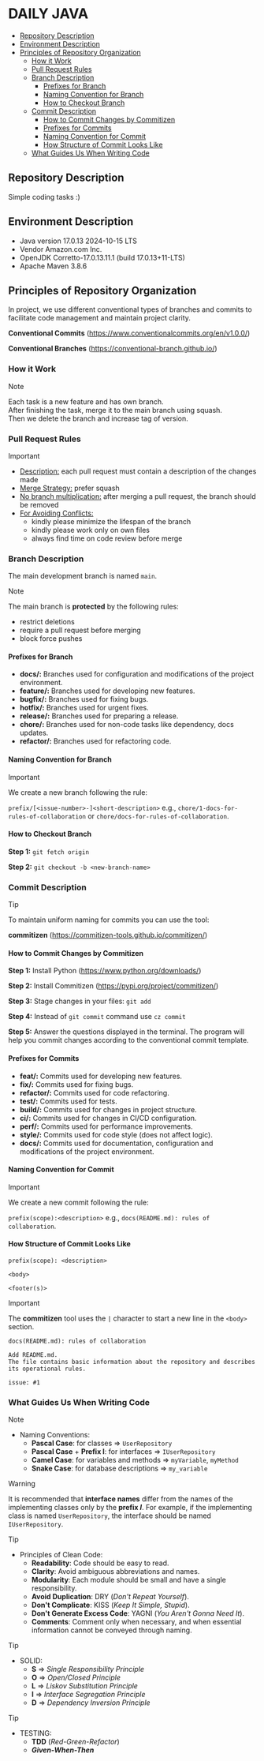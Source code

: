 # DAILY JAVA

- [Repository Description](#repository-description)
- [Environment Description](#environment-description)
- [Principles of Repository Organization](#principles-of-repository-organization)
  - [How it Work](#how-it-work)
  - [Pull Request Rules](#pull-request-rules)
  - [Branch Description](#branch-description)
    - [Prefixes for Branch](#prefixes-for-branch)
    - [Naming Convention for Branch](#naming-convention-for-branch)
	- [How to Checkout Branch](#how-to-checkout-branch)
  - [Commit Description](#commit-description)
    - [How to Commit Changes by Commitizen](#how-to-commit-changes-by-commitizen)
    - [Prefixes for Commits](#prefixes-for-commits)
	- [Naming Convention for Commit](#naming-convention-for-commit)
	- [How Structure of Commit Looks Like](#how-structure-of-commit-looks-like)
  - [What Guides Us When Writing Code](#what-guides-us-when-writing-code)
  

## Repository Description
Simple coding tasks :)

## Environment Description
- Java version 17.0.13 2024-10-15 LTS
- Vendor Amazon.com Inc.
- OpenJDK Corretto-17.0.13.11.1 (build 17.0.13+11-LTS)
- Apache Maven 3.8.6

## Principles of Repository Organization
In project, we use different conventional types of branches and commits to facilitate code management and maintain project clarity.

**Conventional Commits** (https://www.conventionalcommits.org/en/v1.0.0/)

**Conventional Branches** (https://conventional-branch.github.io/)

### How it Work
> [!NOTE]
> Each task is a new feature and has own branch. </br>
> After finishing the task, merge it to the main branch using squash. </br>
> Then we delete the branch and increase tag of version.

### Pull Request Rules
> [!IMPORTANT]
> - <ins>Description:</ins> each pull request must contain a description of the changes made
> - <ins>Merge Strategy:</ins> prefer squash
> - <ins>No branch multiplication:</ins> after merging a pull request, the branch should be removed
> - <ins>For Avoiding Conflicts:</ins>
>   - kindly please minimize the lifespan of the branch
>   - kindly please work only on own files
>   - always find time on code review before merge

### Branch Description
The main development branch is named `main`.

> [!NOTE]
> The main branch is **protected** by the following rules:
>  - restrict deletions
>  - require a pull request before merging
>  - block force pushes

#### Prefixes for Branch
- **docs/:** Branches used for configuration and modifications of the project environment.
- **feature/:** Branches used for developing new features.
- **bugfix/:** Branches used for fixing bugs.
- **hotfix/:** Branches used for urgent fixes.
- **release/:** Branches used for preparing a release.
- **chore/:** Branches used for non-code tasks like dependency, docs updates.
- **refactor/:**  Branches used for refactoring code.

#### Naming Convention for Branch

> [!IMPORTANT]
> We create a new branch following the rule:
>
> `prefix/[<issue-number>-]<short-description>` e.g., `chore/1-docs-for-rules-of-collaboration` or `chore/docs-for-rules-of-collaboration`.

#### How to Checkout Branch

**Step 1:** `git fetch origin`

**Step 2:** `git checkout -b <new-branch-name>`


### Commit Description

> [!TIP]
> To maintain uniform naming for commits you can use the tool:
>
> **commitizen** (https://commitizen-tools.github.io/commitizen/)

#### How to Commit Changes by Commitizen

**Step 1:** Install Python (https://www.python.org/downloads/)

**Step 2:** Install Commitizen (https://pypi.org/project/commitizen/)

**Step 3:** Stage changes in your files: `git add`

**Step 4:** Instead of `git commit` command use `cz commit`

**Step 5:** Answer the questions displayed in the terminal. The program will help you commit changes according to the conventional commit template.

#### Prefixes for Commits
- **feat/:** Commits used for developing new features.
- **fix/:** Commits used for fixing bugs.
- **refactor/:** Commits used for code refactoring.
- **test/:** Commits used for tests.
- **build/:** Commits used for changes in project structure.
- **ci/:** Commits used for changes in CI/CD configuration.
- **perf/:** Commits used for performance improvements.
- **style/:** Commits used for code style (does not affect logic).
- **docs/:** Commits used for documentation, configuration and modifications of the project environment.

#### Naming Convention for Commit

> [!IMPORTANT]
> We create a new commit following the rule:
>
> `prefix(scope):<description>` e.g., `docs(README.md): rules of collaboration`.

#### How Structure of Commit Looks Like
```
prefix(scope): <description>

<body>

<footer(s)>
```

> [!IMPORTANT]
> The **commitizen** tool uses the `|` character to start a new line in the `<body>` section.

```
docs(README.md): rules of collaboration

Add README.md.
The file contains basic information about the repository and describes its operational rules.

issue: #1
```

### What Guides Us When Writing Code

> [!NOTE]
> - Naming Conventions:
>   - **Pascal Case**: for classes => `UserRepository`
>   - **Pascal Case** + **Prefix I**: for interfaces => `IUserRepository`
>   - **Camel Case**: for variables and methods => `myVariable`, `myMethod`
>   - **Snake Case**: for database descriptions => `my_variable`

> [!WARNING]
> It is recommended that **interface names** differ from the names of the implementing classes only by the **prefix _I_**.
> For example, if the implementing class is named `UserRepository`, the interface should be named `IUserRepository`.

> [!TIP]
> - Principles of Clean Code:
>   - **Readability**: Code should be easy to read. 
>   - **Clarity**: Avoid ambiguous abbreviations and names.
>   - **Modularity**: Each module should be small and have a single responsibility.
>   - **Avoid Duplication**: DRY (_Don't Repeat Yourself_).
>   - **Don't Complicate**: KISS (_Keep It Simple, Stupid_).
>   - **Don't Generate Excess Code**: YAGNI (_You Aren't Gonna Need It_).
>   - **Comments**: Comment only when necessary, and when essential information cannot be conveyed through naming.

> [!TIP]
> - SOLID:
>   - **S** => _Single Responsibility Principle_
>   - **O** => _Open/Closed Principle_
>   - **L** => _Liskov Substitution Principle_
>   - **I** => _Interface Segregation Principle_
>   - **D** => _Dependency Inversion Principle_

> [!TIP]
> - TESTING:
>   - **TDD** (_Red-Green-Refactor_)
>   - **_Given-When-Then_**
